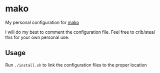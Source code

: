 # mako

My personal configuration for [mako](https://github.com/emersion/mako)

I will do my best to comment the configuration file. Feel free to crib/steal this for your own personal use.

## Usage

Run `./install.sh` to link the configuration files to the proper location
